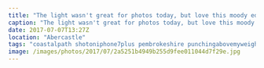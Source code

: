 ```yaml
---
title: "The light wasn't great for photos today, but love this moody edit of my beautiful girl. Love adventuring together."
caption: "The light wasn't great for photos today, but love this moody edit of my beautiful girl. Love adventuring together."
date: 2017-07-07T13:27Z
location: "Abercastle"
tags: "coastalpath shotoniphone7plus pembrokeshire punchingabovemyweight"
image: /images/photos/2017/07/2a5251b4949b255d9fee011044d7f29e.jpg
---
```

